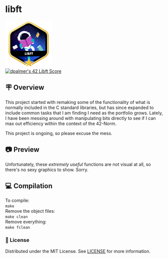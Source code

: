 # libft
![Achievement Unlocked!](./assets/libftm.png)  
[![dpalmer's 42 Libft Score](https://badge42.vercel.app/api/v2/cli5pb141011308mh1fmi5qrq/project/2848837)](https://github.com/JaeSeoKim/badge42)  
## 🪧 Overview
This project started with remaking some of the functionality of what is normally included in the C standard libraries, but has since expanded to include common tasks that I am finding I need as the portfolio grows. Lately, I have been messing around with manipulating bits directly to see if I can max out efficiency within the context of the 42-Norm.

This project is ongoing, so please excuse the mess.

## 📷 Preview
Unfortunately, these _extremely useful_ functions are not visual at all, so there's no sexy graphics to show. Sorry.

## 💻 Compilation
To compile:  
```make```  
Remove the object files:  
```make clean```  
Remove everything:  
```make fclean```  

### 📝 License
Distributed under the MIT License. See [LICENSE](LICENSE) for more information.

